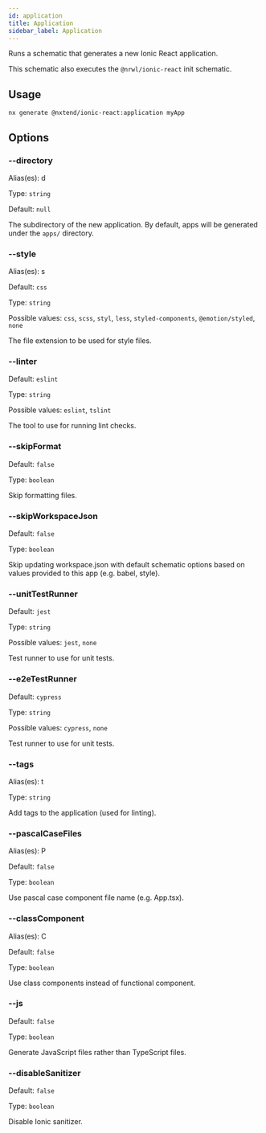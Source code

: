 ```yaml
---
id: application
title: Application
sidebar_label: Application
---
```


Runs a schematic that generates a new Ionic React application.

This schematic also executes the `@nrwl/ionic-react` init schematic.

## Usage

```
nx generate @nxtend/ionic-react:application myApp
```

## Options

### --directory

Alias(es): d

Type: `string`

Default: `null`

The subdirectory of the new application. By default, apps will be generated under the `apps/` directory.

### --style

Alias(es): s

Default: `css`

Type: `string`

Possible values: `css`, `scss`, `styl`, `less`, `styled-components`, `@emotion/styled`, `none`

The file extension to be used for style files.

### --linter

Default: `eslint`

Type: `string`

Possible values: `eslint`, `tslint`

The tool to use for running lint checks.

### --skipFormat

Default: `false`

Type: `boolean`

Skip formatting files.

### --skipWorkspaceJson

Default: `false`

Type: `boolean`

Skip updating workspace.json with default schematic options based on values provided to this app (e.g. babel, style).

### --unitTestRunner

Default: `jest`

Type: `string`

Possible values: `jest`, `none`

Test runner to use for unit tests.

### --e2eTestRunner

Default: `cypress`

Type: `string`

Possible values: `cypress`, `none`

Test runner to use for unit tests.

### --tags

Alias(es): t

Type: `string`

Add tags to the application (used for linting).

### --pascalCaseFiles

Alias(es): P

Default: `false`

Type: `boolean`

Use pascal case component file name (e.g. App.tsx).

### --classComponent

Alias(es): C

Default: `false`

Type: `boolean`

Use class components instead of functional component.

### --js

Default: `false`

Type: `boolean`

Generate JavaScript files rather than TypeScript files.

### --disableSanitizer

Default: `false`

Type: `boolean`

Disable Ionic sanitizer.
